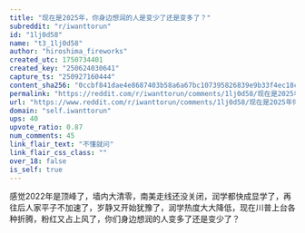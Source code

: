```yaml
---
title: "现在是2025年，你身边想润的人是变少了还是变多了？"
subreddit: "r/iwanttorun"
id: "1lj0d58"
name: "t3_1lj0d58"
author: "hiroshima_fireworks"
created_utc: 1750734401
created_key: "250624030641"
capture_ts: "250927160444"
content_sha256: "0ccbf841dae4e8687403b58a6a67bc107395826839e9b33f4ec18c03977a2015"
permalink: "https://reddit.com/r/iwanttorun/comments/1lj0d58/现在是2025年你身边想润的人是变少了还是变多了/"
url: "https://www.reddit.com/r/iwanttorun/comments/1lj0d58/现在是2025年你身边想润的人是变少了还是变多了/"
domain: "self.iwanttorun"
ups: 40
upvote_ratio: 0.87
num_comments: 45
link_flair_text: "不懂就问"
link_flair_css_class: ""
over_18: false
is_self: true
---
```


感觉2022年是顶峰了，墙内大清零，南美走线还没关闭，润学都快成显学了，再往后人家平子不加速了，岁静又开始犹豫了，润学热度大大降低，现在川普上台各种折腾，粉红又占上风了，你们身边想润的人变多了还是变少了？
